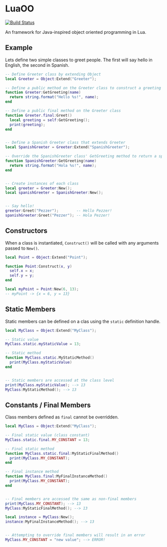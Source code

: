 LuaOO
=====
[![Build Status](https://travis-ci.org/Pezzer13/LuaOO.png?branch=master)](https://travis-ci.org/Pezzer13/LuaOO)

An framework for Java-inspired object oriented programming in Lua.


Example
-------
Lets define two simple classes to greet people. The first will say hello in English, the second in Spanish.
```Lua
-- Define Greeter class by extending Object
local Greeter = Object:Extend("Greeter");

-- Define a public method on the Greeter class to construct a greeting
function Greeter:GetGreeting(name)
  return string.format("Hello %s!", name);
end

-- Define a public final method on the Greeter class
function Greeter.final:Greet()
  local greeting = self:GetGreeting();
  print(greeting);
end


-- Define a Spanish Greeter class that extends Greeter
local SpanishGreeter = Greeter:Extend("SpanishGreeter");

-- Override the SpanishGreeter class' GetGreeting method to return a spanish greeting
function SpanishGreeter:GetGreeting(name)
  return string.format("Hola %s!", name);
end


-- Create instances of each class
local greeter = Greeter:New();
local spanishGreeter = SpanishGreeter:New();


-- Say hello!
greeter:Greet("Pezzer");        -- Hello Pezzer!
spanishGreeter:Greet("Pezzer"); -- Hola Pezzer!
```


Constructors
------------
When a class is instantiated, `Construct()` will be called with any arguments passed to `New()`.
```Lua
local Point = Object:Extend("Point");

function Point:Construct(x, y)
  self.x = x;
  self.y = y;
end

local myPoint = Point:New(6, 13);
-- myPoint -> {x = 6, y = 13}
```


Static Members
--------------
Static members can be defined on a clas using the `static` definition handle.
```Lua
local MyClass = Object:Extend("MyClass");

-- Static value
MyClass.static.myStaticValue = 13;

-- Static method
function MyClass.static.MyStaticMethod()
  print(MyClass.myStaticValue)
end


-- Static members are accessed at the class level
print(MyClass.myStaticValue); --> 13
MyClass:MyStaticMethod(); --> 13
```

Constants / Final Members
-------------------------
Class members defined as `final` cannot be overridden.
```Lua
local MyClass = Object:Extend("MyClass");

-- Final static value (class constant)
MyClass.static.final.MY_CONSTANT = 13;

-- Final static method
function MyClass.static.final:MyStaticFinalMethod()
  print(MyClass.MY_CONSTANT);
end

-- Final instance method
function MyClass.final:MyFinalInstanceMethod()
  print(MyClass.MY_CONSTANT);
end


-- Final members are accessed the same as non-final members
print(MyClass.MY_CONSTANT); --> 13
MyClass:MyStaticFinalMethod(); --> 13

local instance = MyClass:New();
instance:MyFinalInstanceMethod(); --> 13


-- Attempting to override final members will result in an error
MyClass.MY_CONSTANT = "new value"; --> ERROR!
```
